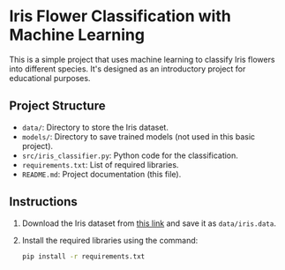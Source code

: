 # Iris Flower Classification with Machine Learning

This is a simple project that uses machine learning to classify Iris flowers into different species. It's designed as an introductory project for educational purposes.

## Project Structure

- `data/`: Directory to store the Iris dataset.
- `models/`: Directory to save trained models (not used in this basic project).
- `src/iris_classifier.py`: Python code for the classification.
- `requirements.txt`: List of required libraries.
- `README.md`: Project documentation (this file).

## Instructions

1. Download the Iris dataset from [this link](https://archive.ics.uci.edu/ml/datasets/iris) and save it as `data/iris.data`.

2. Install the required libraries using the command:
   ```bash
   pip install -r requirements.txt
